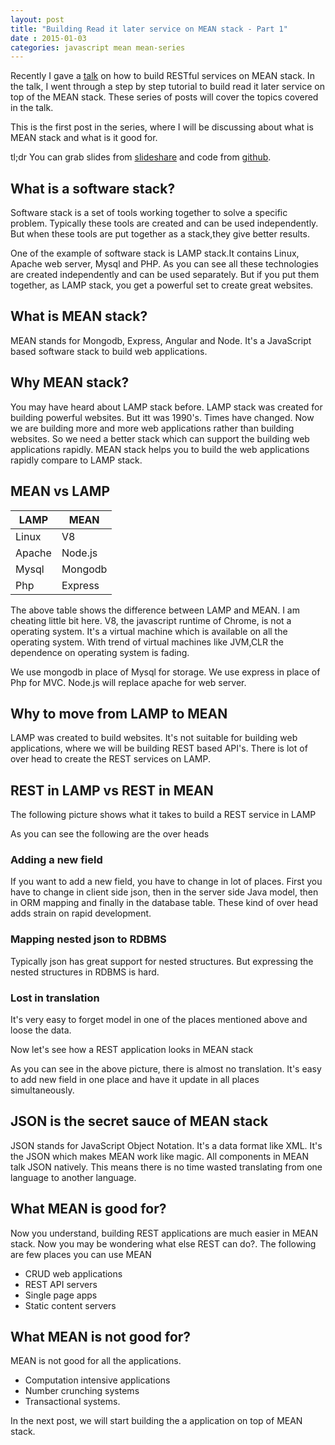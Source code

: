 ```yaml
---           
layout: post
title: "Building Read it later service on MEAN stack - Part 1"
date : 2015-01-03
categories: javascript mean mean-series
---
```



Recently I gave a [talk](http://www.meetup.com/JSChannel-Bengaluru/events/183847322/) on how to build RESTful services on MEAN stack. In the talk, I went through a step by step tutorial to build read it later service on top of the MEAN stack. These series of posts will cover the topics covered in the talk. 

This is the first post in the series, where I will be discussing about what is MEAN stack and what is it good for.

tl;dr You can grab slides from [slideshare](http://www.slideshare.net/madhukaraphatak/mean-41838061) and code from [github](https://github.com/phatak-dev/mean-readitlater).

## What is a software stack?

Software stack is a set of tools working together to solve a specific problem. Typically these tools are created and can be used independently. But when these tools are put together as a stack,they give better results.

One of the example of software stack is LAMP stack.It contains Linux, Apache web server, Mysql and PHP. As you can see all these technologies are created independently and can be used separately. But if you put them together, as LAMP stack, you get a powerful set to create great websites.


## What is MEAN stack?

MEAN stands for Mongodb, Express, Angular and Node. It's a JavaScript based software stack to build web applications. 

## Why MEAN stack?

You may have heard about LAMP stack before. LAMP stack was created for building powerful websites. But itt was 1990's. Times have changed. Now we are building more and more web applications rather than building websites. So we need a better stack which can support the building web applications rapidly. MEAN stack helps you to build the web applications rapidly compare to LAMP stack.



## MEAN vs LAMP

| LAMP     |  MEAN |
|------------- |-------------|
|Linux          |   V8
|Apache         |  Node.js
|Mysql          |  Mongodb
|Php            |  Express



 The above table shows the difference between LAMP and MEAN. I am cheating little bit here. V8, the javascript runtime of Chrome, is not a operating system. It's a virtual machine which is available on all the operating system. With trend of virtual machines like JVM,CLR the dependence on operating system is fading.

 We use mongodb in place of Mysql for storage. We use express in place of Php for MVC. Node.js will replace apache for web server.



## Why to move from LAMP to MEAN

 LAMP was created to build websites. It's not suitable for building web applications, where we will be building REST based API's. There is lot of over head to create the REST services on LAMP. 


 ## REST in LAMP vs REST in MEAN

 The following picture shows what it takes to build a REST service in LAMP





 As you can see the following are the over heads

 ### Adding a new field

 If you want to add a new field, you have to change in lot of places. First you have to change in client side json, then in the server side Java model, then in ORM mapping and finally in the database table. These kind of over head adds strain on rapid development.

 ### Mapping nested json to RDBMS

 Typically json has great support for nested structures. But expressing the nested structures in RDBMS is hard.

 ### Lost in translation 

 It's very easy to forget model in one of the places mentioned above and loose the data.

 Now let's see how a REST application looks in MEAN stack






 As you can see in the above picture, there is almost no translation. It's easy to add new field in one place and have it update in all places simultaneously.


 ## JSON is the secret sauce of MEAN stack

 JSON stands for JavaScript Object Notation. It's a data format like XML. It's the JSON which makes MEAN work like magic. All components in MEAN talk JSON natively. This means there is no time wasted translating from one language to another language.

 ## What MEAN is good for?

 Now you understand, building REST applications are much easier in MEAN stack. Now you may be wondering what else REST can do?. The following are few places you can use MEAN

 * CRUD web applications
 * REST API servers
 * Single page apps
 * Static content servers

 ## What MEAN is not good for?

 MEAN is not good for all the applications.

 * Computation intensive applications
 * Number crunching systems
 * Transactional systems.

In the next post, we will start building the a application on top of MEAN stack.






